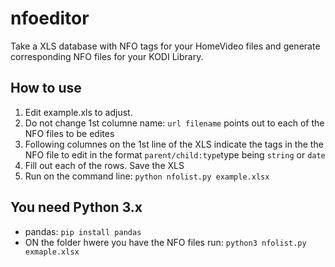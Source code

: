 # nfoeditor
Take a XLS database with NFO tags for your HomeVideo files and generate corresponding NFO files for your KODI Library.

## How to use
1. Edit example.xls to adjust.
2. Do not change 1st columne name: `url filename` points out to each of the NFO files to be edites
3. Following columnes on the 1st line of the XLS indicate the tags in the the NFO file to edit in the format `parent/child:type`type being `string` or `date`
4. Fill out each of the rows. Save the XLS
5. Run on the command line: `python nfolist.py example.xlsx`

## You need Python 3.x
* pandas: `pip install pandas`
* ON the folder hwere you have the NFO files run: `python3 nfolist.py exmaple.xlsx`
